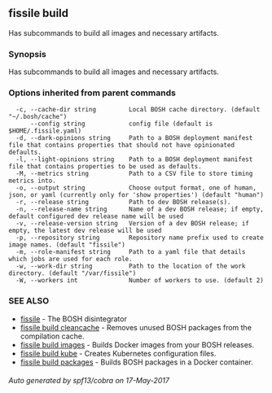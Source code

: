 ## fissile build

Has subcommands to build all images and necessary artifacts.

### Synopsis


Has subcommands to build all images and necessary artifacts.

### Options inherited from parent commands

```
  -c, --cache-dir string         Local BOSH cache directory. (default "~/.bosh/cache")
      --config string            config file (default is $HOME/.fissile.yaml)
  -d, --dark-opinions string     Path to a BOSH deployment manifest file that contains properties that should not have opinionated defaults.
  -l, --light-opinions string    Path to a BOSH deployment manifest file that contains properties to be used as defaults.
  -M, --metrics string           Path to a CSV file to store timing metrics into.
  -o, --output string            Choose output format, one of human, json, or yaml (currently only for 'show properties') (default "human")
  -r, --release string           Path to dev BOSH release(s).
  -n, --release-name string      Name of a dev BOSH release; if empty, default configured dev release name will be used
  -v, --release-version string   Version of a dev BOSH release; if empty, the latest dev release will be used
  -p, --repository string        Repository name prefix used to create image names. (default "fissile")
  -m, --role-manifest string     Path to a yaml file that details which jobs are used for each role.
  -w, --work-dir string          Path to the location of the work directory. (default "/var/fissile")
  -W, --workers int              Number of workers to use. (default 2)
```

### SEE ALSO
* [fissile](fissile.md)	 - The BOSH disintegrator
* [fissile build cleancache](fissile_build_cleancache.md)	 - Removes unused BOSH packages from the compilation cache.
* [fissile build images](fissile_build_images.md)	 - Builds Docker images from your BOSH releases.
* [fissile build kube](fissile_build_kube.md)	 - Creates Kubernetes configuration files.
* [fissile build packages](fissile_build_packages.md)	 - Builds BOSH packages in a Docker container.

###### Auto generated by spf13/cobra on 17-May-2017
